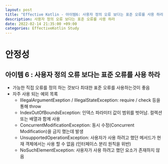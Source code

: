 ```yaml
---
layout: post
title: "Effective Kotlin - 아이템6: 사용자 정의 오류 보다는 표준 오류를 사용 하라"
description: 사용자 정의 오류 보다는 표준 오류를 사용 하라
date: 2022-02-14 21:35:00 +09:00
categories: EffectiveKotlin Study
---
```



# 안정성

## 아이템 6 : 사용자 정의 오류 보다는 표준 오류를 사용 하라
- 가능한 직접 오류를 정의 하는 것보다 최대한 표준 오류를 사용하는것이 좋음
- 자주 사용 되는 예외 목록
    * IllegalArgumentExeption / IllegalStateException: require / check 등을 통해 throw
    * IndexOutOfBoundsException: 인덱스 파라미터 값이 범위를 벗어남. 컬렉션 또는 배열과 함께 사용
    * ConcurrentModificationException: 동시 수정(Concurrent Modification)을 금지 했는데 발생
    * UnsupportedOperationException: 사용자가 사용 하려고 했던 메서드가 현재 객체에서는 사용 할 수 없음 (인터페이스 분리 원칙을 위반)
    * NoSuchElementException: 사용자가 사용 하려고 했던 요소가 존재하지 않음